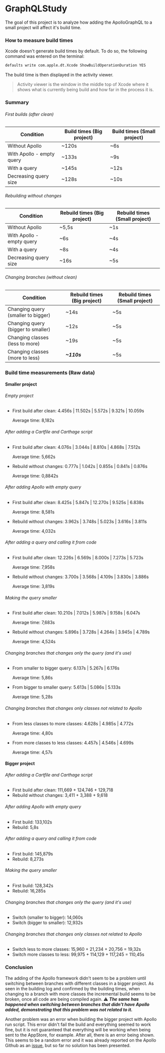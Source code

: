# GraphQLStudy

The goal of this project is to analyze how adding the ApolloGraphQL to a small project will affect it's build time.

### How to measure build times

Xcode doesn't generate build times by default. To do so, the following command was entered on the terminal:

```sh
defaults write com.apple.dt.Xcode ShowBuildOperationDuration YES
```

The build time is then displayed in the activity viewer.

> Activity viewer is the window in the middle top of Xcode where it shows what is currently being build and how far in the process it is.

### Summary

###### First builds (after clean)

Condition | Build times (Big project) | Build times (Small project)
--------- | ----- | ------
Without Apollo | ~120s | ~6s
With Apollo - empty query | ~133s | ~9s
With a query | ~145s | ~12s
Decreasing query size | ~128s | ~10s

###### Rebuilding without changes

Condition | Rebuild times (Big project) | Rebuild times (Small project)
--------- | ----- | ------
Without Apollo | ~5,5s | ~1s
With Apollo - empty query | ~6s | ~4s
With a query | ~8s | ~4s
Decreasing query size | ~16s | ~5s

###### Changing branches (without clean)

Condition | Rebuild times (Big project) | Rebuild times (Small project)
--------- | ----- | ------
Changing query (smaller to bigger)| ~14s | ~5s
Changing query (bigger to smaller)| ~12s | ~5s
Changing classes (less to more)| ~19s | ~5s
Changing classes (more to less)| **_~110s_** | ~5s

### Build time measurements (Raw data)

#### Smaller project

###### Empty project

- First build after clean: 4.456s | 11.502s | 5.572s | 9.321s | 10.059s

  Average time: 8,182s

###### After adding a Cartfile and Carthage script

- First build after clean:  4.076s | 3.044s | 8.810s | 4.868s | 7.512s

  Average time: 5,662s

- Rebuild without changes: 0.777s | 1.042s | 0.855s | 0.841s | 0.876s

  Average time: 0,8842s

###### After adding Apollo with empty query

- First build after clean: 8.425s | 5.847s | 12.270s | 9.525s | 6.838s

  Average time: 8,581s

- Rebuild without changes: 3.962s | 3.748s | 5.023s   | 3.616s | 3.811s

  Average time: 4,032s

###### After adding a query and calling it from code

- First build after clean: 12.226s | 6.569s | 8.000s | 7.273s | 5.723s

  Average time: 7,958s

- Rebuild without changes: 3.700s | 3.568s | 4.109s | 3.830s | 3.886s

  Average time: 3,819s

###### Making the query smaller

- First build after clean: 10.210s | 7.012s | 5.987s | 9.158s | 6.047s

  Average time: 7,683s

- Rebuild without changes: 5.896s | 3.728s | 4.264s | 3.945s | 4.789s

  Average time: 4,524s

###### Changing branches that changes only the query (and it's use)

- From smaller to bigger query: 6.137s | 5.267s | 6.176s

  Average time: 5,86s

- From bigger to smaller query: 5.613s | 5.086s | 5.133s

  Average time: 5,28s

###### Changing branches that changes only classes not related to Apollo

- From less classes to more classes: 4.628s | 4.985s | 4.772s  

  Average time: 4,80s

- From more classes to less classes: 4.457s | 4.546s | 4.699s

  Average time: 4,57s

#### Bigger project

###### After adding a Cartfile and Carthage script

- First build after clean: 111,669 + 124,746 + 129,718
- Rebuild without changes: 3,411 + 3,388 + 9,618

###### After adding Apollo with empty query

- First build: 133,102s
- Rebuild: 5,8s

###### After adding a query and calling it from code

- First build: 145,879s
- Rebuild: 8,273s

###### Making the query smaller

- First build: 128,342s
- Rebuild: 16,285s

###### Changing branches that changes only the query (and it's use)

- Switch (smaller to bigger): 14,060s
- Switch (bigger to smaller): 12,932s

###### Changing branches that changes only classes not related to Apollo

- Switch less to more classes: 15,960 + 21,234 + 20,756 = 19,32s
- Switch more classes to less: 99,975 + 114,129 + 117,245 = 110,45s

### Conclusion

The adding of the Apollo framework didn't seem to be a problem until switching between branches with different classes in a bigger project.
As seen in the building log and confirmed by the building times, when changing to a branch with more classes the incremental build seems to be broken, once all code are being compiled again.
⚠️ **_The same has happened when switching between branches that didn't have Apollo added, demonstrating that this problem was not related to it._**

Another problem was an error when building the bigger project with Apollo run script. This error didn't fail the build and everything seemed to work fine, but it is not guaranteed that everything will be working when being sent to the AppStore, for example. After all, there is an error being shown. This seems to be a random error and it was already reported on the Apollo Github as an [issue](https://github.com/apollographql/apollo-ios/issues/34), but so far no solution has been presented.
